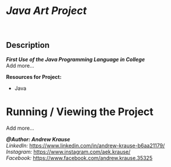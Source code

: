 # *Java Art Project*

<p>&nbsp;</p>

## Description
**_First Use of the Java Programming Language in College_** <br/>
Add more...

**Resources for Project:**
- Java

# Running / Viewing the Project
Add more...

**_@Author: Andrew Krause_** <br/>
*LinkedIn:* https://www.linkedin.com/in/andrew-krause-b6aa21179/ <br/>
*Instagram:* https://www.instagram.com/aek.krause/ <br/>
*Facebook:* https://www.facebook.com/andrew.krause.35325

